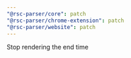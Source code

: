 ```yaml
---
"@rsc-parser/core": patch
"@rsc-parser/chrome-extension": patch
"@rsc-parser/website": patch
---
```


Stop rendering the end time

